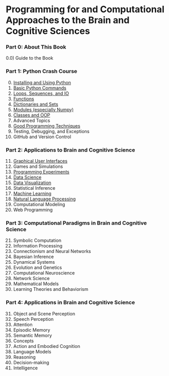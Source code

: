 # Programming for and Computational Approaches to the Brain and Cognitive Sciences

### Part 0: About This Book

0.0) Guide to the Book

### Part 1: Python Crash Course

0. [Installing and Using Python](CH00/0.0.%20Installing%20Python.md)
1. [Basic Python Commands](CH01/1.0.%20Python%20Statements%20&%20Expressions.md)
2. [Loops, Sequences, and IO](CH02/2.0%20The%20For%20Loop.md)
3. [Functions](CH03/3.0%20Functions.md)
4. [Dictionaries and Sets](CH04/4.0.%20Sets.md)
5. [Modules (especially Numpy)](CH05/5.0.%20Core%20Python%20Modules.md)
6. [Classes and OOP](CH06/6.0.%20Classes%20and%20OOP.md)
7. Advanced Topics
8. [Good Programming Techniques](CH08/8.0.%20Good%20Programming%20Techniques.md)
9. Testing, Debugging, and Exceptions
10. GitHub and Version Control

### Part 2: Applications to Brain and Cognitive Science<br>

11. [Graphical User Interfaces](CH11/11.0.%20Graphical%20User%20Interfaces.md)
12. Games and Simulations
13. [Programming Experiments](CH13/13.0.%20Creating%20Experiments.md)
14. [Data Science](CH14/14.0.%20Data%20Analysis%20and%20Dataframes.md)
15. [Data Visualization](CH15/15.0.%20Data%20Visualization.md)
16. Statistical Inference
17. [Machine Learning](CH17/17.0.%20Machine%20Learning.md)
18. [Natural Language Processing](CH18/18.0.%20Natural%20Language%20Processing.md)
19. Computational Modeling
20. Web Programming

### Part 3: Computational Paradigms in Brain and Cognitive Science

21. Symbolic Computation
22. Information Processing
23. Connectionism and Neural Networks
24. Bayesian Inference
25. Dynamical Systems
26. Evolution and Genetics
27. Computational Neuroscience
28. Network Science
29. Mathematical Models
30. Learning Theories and Behaviorism

### Part 4: Applications in Brain and Cognitive Science

31. Object and Scene Perception
32. Speech Perception
33. Attention
34. Episodic Memory
35. Semantic Memory
36. Concepts
37. Action and Embodied Cognition
38. Language Models
39. Reasoning
40. Decision-making
41. Intelligence
